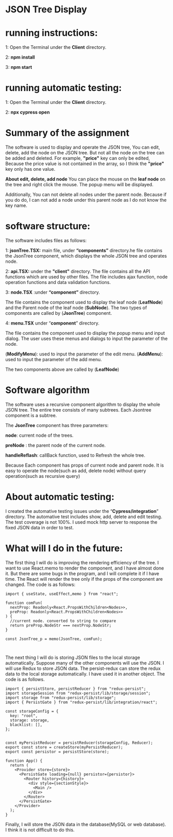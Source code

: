 # JSON Tree Display
# running instructions:

1: Open the Terminal under the **Client** directory.

2: **npm install**

3: **npm start**

# running automatic testing:

1: Open the Terminal under the **Client** directory.

2: **npx cypress open**

# Summary of the assignment

The software is used to display and operate the JSON tree, You can edit, delete, add the node on the JSON tree.
But not all the node on the tree can be added and deleted. For example, **"price"** key can only be edited, Because 
the price value is not contained in the array, so I think the **"price"** key only has one value.

**About edit, delete, add node**
You can place the mouse on the **leaf node** on the tree and right click the mouse. The popup menu will be displayed.

Additionally, You can not delete all nodes under the parent node. Because if you do do, I can not add a node under this parent node as I do not know the
key name.

# software structure: #

The software includes files as follows:

1: **jsonTree.TSX:** main file, under **“components”** directory.he file contains the JsonTree component, which displays the whole JSON tree and operates node.

2:  **api.TSX:** under the **"client"** directory. The file contains all the API functions which are used by other files. The file includes ajax function, node operation functions and data validation functions.

3: **node.TSX** :under **“component”** directory.

The file contains the component used to display the leaf node (**LeafNode**) and the Parent node of the leaf node
(**SubNode**). The two types of components are called by (**JsonTree**) component.

4: **menu.TSX** under “**component**” directory.

The file contains the component used to display the popup menu and input dialog. The user uses these menus and dialogs
to input the parameter of the node. 

(**ModifyMenu**): used to input the parameter of the edit menu.
(**AddMenu**): used to input the parameter of the add menu.

The two components above are called by (**LeafNode**)

# Software algorithm #

The software uses a recursive component algorithm to display the whole JSON tree. The entire tree consists of many subtrees.
Each Jsontree component is a subtree.

The **JsonTree** component has three parameters:

**node**: current node of the trees.

**preNode** : the parent node of the current node.

**handleReflash**: callBack function, used to Refresh the whole tree.

Because Each component has props of current node and parent node. It is easy to operate the node(such as add, delete node) without 
query operation(such as recursive query)

# About automatic testing: # 

I created the automative testing issues under the “**Cypress/integration**” directory. The automative test includes show, add, delete and edit testing.
The test coverage is not 100%. I used mock http server to response the fixed JSON data in order to test.

# What will I do in the future: #

The first thing I will do is improving the rendering efficiency of the tree. I want to use React.memo to render the component, and I have almost done it. But there are some bugs in the program, and I will complete it if I have time. The React will render the tree only if the props of the component are changed. The code is as follows:
```
import { useState, useEffect,memo } from "react";

function comFun(
  nextProp: Readonly<React.PropsWithChildren<Nodes>>,
  preProp: Readonly<React.PropsWithChildren<Nodes>>
) {
  //current node. converted to string to compare
  return preProp.NodeStr === nextProp.NodeStr;
}

const JsonTree_p = memo(JsonTree, comFun);



```
The next thing I will do is storing JSON files to the local storage automatically. Suppose many of the other components will use the JSON. I will use Redux to store JSON data. The persist-redux can store the redux data to the local storage automatically. I have used it in another object. The code is as follows.
```
import { persistStore, persistReducer } from "redux-persist";
import storageSession from "redux-persist/lib/storage/session";
import storage from "redux-persist/lib/storage";
import { PersistGate } from "redux-persist/lib/integration/react";

const storageConfig = {
  key: "root", 
  storage: storage, 
  blacklist: [], 
};


const myPersistReducer = persistReducer(storageConfig, Reducer);
export const store = createStore(myPersistReducer);
export const persistor = persistStore(store);

function App() {
  return (
    <Provider store={store}>
      <PersistGate loading={null} persistor={persistor}>
        <Router history={history}>
          <div style={sectionStyle}>
            <Main />
          </div>
        </Router>
      </PersistGate>
    </Provider>
  );
}

```

Finally, I will store the JSON data in the database(MySQL or web database). I think it is not difficult to do this.



